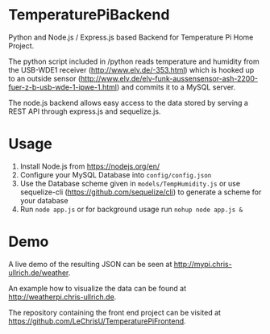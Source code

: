 # TemperaturePiBackend
Python and Node.js / Express.js based Backend for Temperature Pi Home Project.

The python script included in /python reads temperature and humidity from the USB-WDE1 receiver (http://www.elv.de/-353.html) which is hooked up to an outside sensor (http://www.elv.de/elv-funk-aussensensor-ash-2200-fuer-z-b-usb-wde-1-ipwe-1.html) and commits it to a MySQL server.

The node.js backend allows easy access to the data stored by serving a REST API through express.js and sequelize.js.

# Usage
1. Install Node.js from https://nodejs.org/en/
2. Configure your MySQL Database into `config/config.json`
3. Use the Database scheme given in `models/TempHumidity.js` or use sequelize-cli (https://github.com/sequelize/cli) to generate a scheme for your database
4. Run `node app.js` or for background usage run `nohup node app.js &`

# Demo
A live demo of the resulting JSON can be seen at http://mypi.chris-ullrich.de/weather.

An example how to visualize the data can be found at http://weatherpi.chris-ullrich.de.

The repository containing the front end project can be visited at https://github.com/LeChrisU/TemperaturePiFrontend.
